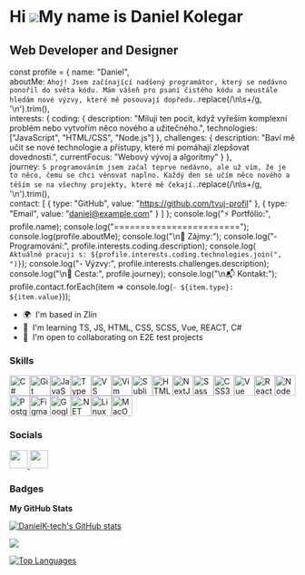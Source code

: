 Hi ![](https://user-images.githubusercontent.com/18350557/176309783-0785949b-9127-417c-8b55-ab5a4333674e.gif)My name is Daniel Kolegar
======================================================================================================================================

Web Developer and Designer
--------------------------

const profile = {
  name: "Daniel",  
  aboutMe: `
    Ahoj! Jsem začínající nadšený programátor, který se nedávno ponořil do světa kódu.
    Mám vášeň pro psaní čistého kódu a neustále hledám nové výzvy, které mě posouvají dopředu.
  `.replace(/\n\s+/g, '\n').trim(),  
  interests: {
    coding: {
      description: "Miluji ten pocit, když vyřeším komplexní problém nebo vytvořím něco nového a užitečného.",
      technologies: ["JavaScript", "HTML/CSS", "Node.js"]
    },
    challenges: {
      description: "Baví mě učit se nové technologie a přístupy, které mi pomáhají zlepšovat dovednosti.",
      currentFocus: "Webový vývoj a algoritmy"
    }
  },  
  journey: `
    S programováním jsem začal teprve nedávno, ale už vím, že je to něco,
    čemu se chci věnovat naplno. Každý den se učím něco nového a těším se
    na všechny projekty, které mě čekají.
  `.replace(/\n\s+/g, '\n').trim(),  
  contact: [
    { type: "GitHub", value: "https://github.com/tvuj-profil" },
    { type: "Email", value: "daniel@example.com" }
  ]
};
console.log("⚡️ Portfólio:", profile.name);
console.log("========================");
console.log(profile.aboutMe);
console.log("\n🧩 Zájmy:");
console.log("- Programování:", profile.interests.coding.description);
console.log(`  Aktuálně pracuji s: ${profile.interests.coding.technologies.join(", ")}`);
console.log("- Výzvy:", profile.interests.challenges.description);
console.log("\n🚀 Cesta:", profile.journey);
console.log("\n📬 Kontakt:");
profile.contact.forEach(item => console.log(`- ${item.type}: ${item.value}`));

* 🌍  I'm based in Zlín
* 🧠  I'm learning TS, JS, HTML, CSS, SCSS, Vue, REACT, C#
* 🤝  I'm open to collaborating on E2E test projects

### Skills


<p align="left">
<a href="https://docs.microsoft.com/en-us/dotnet/csharp/" target="_blank" rel="noreferrer"><img src="https://raw.githubusercontent.com/danielcranney/readme-generator/main/public/icons/skills/csharp-colored.svg" width="36" height="36" alt="C#" /></a><a href="https://git-scm.com/" target="_blank" rel="noreferrer"><img src="https://raw.githubusercontent.com/danielcranney/readme-generator/main/public/icons/skills/git-colored.svg" width="36" height="36" alt="Git" /></a><a href="https://developer.mozilla.org/en-US/docs/Web/JavaScript" target="_blank" rel="noreferrer"><img src="https://raw.githubusercontent.com/danielcranney/readme-generator/main/public/icons/skills/javascript-colored.svg" width="36" height="36" alt="JavaScript" /></a><a href="https://www.typescriptlang.org/" target="_blank" rel="noreferrer"><img src="https://raw.githubusercontent.com/danielcranney/readme-generator/main/public/icons/skills/typescript-colored.svg" width="36" height="36" alt="TypeScript" /></a><a href="https://code.visualstudio.com/" target="_blank" rel="noreferrer"><img src="https://raw.githubusercontent.com/danielcranney/readme-generator/main/public/icons/skills/visualstudiocode.svg" width="36" height="36" alt="VS Code" /></a><a href="https://www.vim.org/" target="_blank" rel="noreferrer"><img src="https://raw.githubusercontent.com/danielcranney/readme-generator/main/public/icons/skills/vim.svg" width="36" height="36" alt="Vim" /></a><a href="https://www.sublimetext.com/index2" target="_blank" rel="noreferrer"><img src="https://raw.githubusercontent.com/danielcranney/readme-generator/main/public/icons/skills/sublimetext.svg" width="36" height="36" alt="Sublime Text" /></a><a href="https://developer.mozilla.org/en-US/docs/Glossary/HTML5" target="_blank" rel="noreferrer"><img src="https://raw.githubusercontent.com/danielcranney/readme-generator/main/public/icons/skills/html5-colored.svg" width="36" height="36" alt="HTML5" /></a><a href="https://nextjs.org/docs" target="_blank" rel="noreferrer"><img src="https://raw.githubusercontent.com/danielcranney/readme-generator/main/public/icons/skills/nextjs-colored.svg" width="36" height="36" alt="NextJs" /></a><a href="https://sass-lang.com/" target="_blank" rel="noreferrer"><img src="https://raw.githubusercontent.com/danielcranney/readme-generator/main/public/icons/skills/sass-colored.svg" width="36" height="36" alt="Sass" /></a><a href="https://www.w3.org/TR/CSS/#css" target="_blank" rel="noreferrer"><img src="https://raw.githubusercontent.com/danielcranney/readme-generator/main/public/icons/skills/css3-colored.svg" width="36" height="36" alt="CSS3" /></a><a href="https://vuejs.org/" target="_blank" rel="noreferrer"><img src="https://raw.githubusercontent.com/danielcranney/readme-generator/main/public/icons/skills/vuejs-colored.svg" width="36" height="36" alt="Vue" /></a><a href="https://reactjs.org/" target="_blank" rel="noreferrer"><img src="https://raw.githubusercontent.com/danielcranney/readme-generator/main/public/icons/skills/react-colored.svg" width="36" height="36" alt="React" /></a><a href="https://nodejs.org/en/" target="_blank" rel="noreferrer"><img src="https://raw.githubusercontent.com/danielcranney/readme-generator/main/public/icons/skills/nodejs-colored.svg" width="36" height="36" alt="NodeJS" /></a><a href="https://www.postgresql.org/" target="_blank" rel="noreferrer"><img src="https://raw.githubusercontent.com/danielcranney/readme-generator/main/public/icons/skills/postgresql-colored.svg" width="36" height="36" alt="PostgreSQL" /></a><a href="https://www.figma.com/" target="_blank" rel="noreferrer"><img src="https://raw.githubusercontent.com/danielcranney/readme-generator/main/public/icons/skills/figma-colored.svg" width="36" height="36" alt="Figma" /></a><a href="https://cloud.google.com/" target="_blank" rel="noreferrer"><img src="https://raw.githubusercontent.com/danielcranney/readme-generator/main/public/icons/skills/googlecloud-colored.svg" width="36" height="36" alt="Google Cloud" /></a><a href="https://dotnet.microsoft.com/en-us/" target="_blank" rel="noreferrer"><img src="https://raw.githubusercontent.com/danielcranney/readme-generator/main/public/icons/skills/dot-net-colored.svg" width="36" height="36" alt=".NET" /></a><a href="https://www.linux.org" target="_blank" rel="noreferrer"><img src="https://raw.githubusercontent.com/danielcranney/readme-generator/main/public/icons/skills/linux-colored.svg" width="36" height="36" alt="Linux" /></a><a href="https://apple.com" target="_blank" rel="noreferrer"><img src="https://raw.githubusercontent.com/danielcranney/readme-generator/main/public/icons/skills/macos-colored.svg" width="36" height="36" alt="MacOS" /></a>
</p>


### Socials

<p align="left"> <a href="https://discord.com/users/KoliDJ" target="_blank" rel="noreferrer"> <picture> <source media="(prefers-color-scheme: dark)" srcset="https://raw.githubusercontent.com/danielcranney/readme-generator/main/public/icons/socials/discord-dark.svg" /> <source media="(prefers-color-scheme: light)" srcset="https://raw.githubusercontent.com/danielcranney/readme-generator/main/public/icons/socials/discord.svg" /> <img src="https://raw.githubusercontent.com/danielcranney/readme-generator/main/public/icons/socials/discord.svg" width="32" height="32" /> </picture> </a> <a href="https://www.github.com/DanielK-tech" target="_blank" rel="noreferrer"> <picture> <source media="(prefers-color-scheme: dark)" srcset="https://raw.githubusercontent.com/danielcranney/readme-generator/main/public/icons/socials/github-dark.svg" /> <source media="(prefers-color-scheme: light)" srcset="https://raw.githubusercontent.com/danielcranney/readme-generator/main/public/icons/socials/github.svg" /> <img src="https://raw.githubusercontent.com/danielcranney/readme-generator/main/public/icons/socials/github.svg" width="32" height="32" /> </picture> </a></p>

### Badges

<b>My GitHub Stats</b>

<a href="http://www.github.com/DanielK-tech"><img src="https://github-readme-stats.vercel.app/api?username=DanielK-tech&show_icons=true&hide=&count_private=true&title_color=ef4444&text_color=22c55e&icon_color=ef4444&bg_color=1c1917&hide_border=true&show_icons=true" alt="DanielK-tech's GitHub stats" /></a>

<a href="http://www.github.com/DanielK-tech"><img src="https://github-readme-streak-stats.herokuapp.com/?user=DanielK-tech&stroke=22c55e&background=1c1917&ring=ef4444&fire=ef4444&currStreakNum=22c55e&currStreakLabel=ef4444&sideNums=22c55e&sideLabels=22c55e&dates=22c55e&hide_border=true" /></a>



<a href="https://github.com/DanielK-tech" align="left"><img src="https://github-readme-stats.vercel.app/api/top-langs/?username=DanielK-tech&langs_count=10&title_color=ef4444&text_color=22c55e&icon_color=ef4444&bg_color=1c1917&hide_border=true&locale=en&custom_title=Top%20%Languages" alt="Top Languages" /></a>

